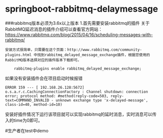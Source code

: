 # springboot-rabbitmq-delaymessage

###rabbitmq版本必须为3.6x以上版本
    1.首先需要安装rabbitmq的插件
    关于RabbitMQ延迟消息的插件介绍可以查看官方网站：https://www.rabbitmq.com/blog/2015/04/16/scheduling-messages-with-rabbitmq/
    
    安装方式很简单，只需要在这个页面：http://www.rabbitmq.com/community-plugins.html 中找到rabbitmq_delayed_message_exchange插件，根据您使用的RabbitMQ版本选择对应的插件版本下载即可。
  
```jshelllanguage
    rabbitmq-plugins enable rabbitmq_delayed_message_exchange;
```
如果没有安装插件会在项目启动时候报错
```text
ERROR 159 --- [ 192.168.26.128:5672] o.s.a.r.c.CachingConnectionFactory : Channel shutdown: connection error; protocol method: #method(reply-code=503, reply-text=COMMAND_INVALID - unknown exchange type 'x-delayed-message', class-id=40, method-id=10)
```

安装好插件情况下运行该项目就可以实现rabbitmq的延时消息，实时消息可以传入的time为0即可。

#生产者在test中demo